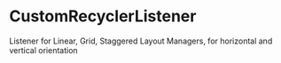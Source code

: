 # CustomRecyclerListener
Listener for Linear, Grid, Staggered Layout Managers, for horizontal and vertical orientation 
